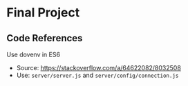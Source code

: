# Final Project

## Code References

Use dovenv in ES6

- Source: https://stackoverflow.com/a/64622082/8032508
- Use: `server/server.js` and `server/config/connection.js`
